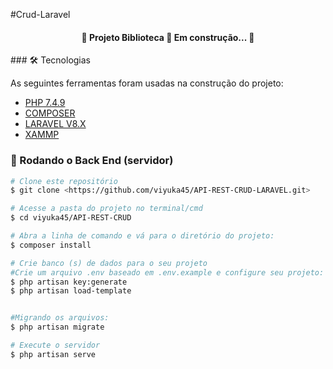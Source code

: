 #Crud-Laravel

<h4 align="center"> 
	🚧  Projeto Biblioteca 🚀 Em construção...  🚧
</h4>
### 🛠 Tecnologias

As seguintes ferramentas foram usadas na construção do projeto:

- [PHP 7.4.9](https://www.php.net/downloads.php)
- [COMPOSER](https://getcomposer.org/download/)
- [LARAVEL V8.X](https://laravel.com/docs/8.x)
- [XAMMP](https://www.apachefriends.org/pt_br/download.html)

### 🎲 Rodando o Back End (servidor)

```bash
# Clone este repositório
$ git clone <https://github.com/viyuka45/API-REST-CRUD-LARAVEL.git>

# Acesse a pasta do projeto no terminal/cmd
$ cd viyuka45/API-REST-CRUD

# Abra a linha de comando e vá para o diretório do projeto:
$ composer install

# Crie banco (s) de dados para o seu projeto
#Crie um arquivo .env baseado em .env.example e configure seu projeto:
$ php artisan key:generate
$ php artisan load-template


#Migrando os arquivos:
$ php artisan migrate

# Execute o servidor
$ php artisan serve
